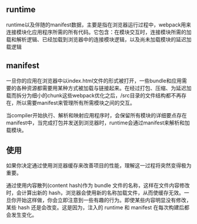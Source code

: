 ## runtime
runtime以及伴随的manifest数据，主要是指在浏览器运行过程中，webpack用来连接模块化应用程序所需的所有代码。它包含：在模块交互时，连接模块所需的加载和解析逻辑、已经加载到浏览器中的连接模块逻辑，以及尚未加载模块的延迟加载逻辑

## manifest
一旦你的应用在浏览器中以index.html文件的形式被打开，一些bundle和应用需要的各种资源都需要用某种方式被加载与链接起来。在经过打包、压缩、为延迟加载而拆分为细小的chunk这些webpack优化之后，/src目录的文件结构都不再存在，所以需要manifest来管理所有所需模块之间的交互。

当compiler开始执行、解析和映射应用程序时，会保留所有模块的详细要点存在manifest中，当完成打包并发送到浏览器时，runtime会通过manifest来解析和加载模块。

## 使用
如果你决定通过使用浏览器缓存来改善项目的性能，理解这一过程将突然变得极为重要。

通过使用内容散列(content hash)作为 bundle 文件的名称，这样在文件内容修改时，会计算出新的 hash，浏览器会使用新的名称加载文件，从而使缓存无效。一旦你开始这样做，你会立即注意到一些有趣的行为。即使某些内容明显没有修改，某些 hash 还是会改变。这是因为，注入的 runtime 和 manifest 在每次构建后都会发生变化。

